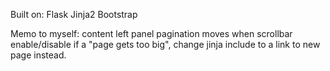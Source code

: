 Built on:
Flask
Jinja2
Bootstrap

Memo to myself:
content left panel pagination moves when scrollbar enable/disable
if a "page gets too big", change jinja include to a link to new page instead.